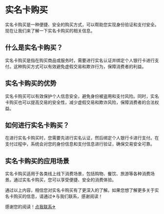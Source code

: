 # 实名卡购买

实名卡购买是一种便捷、安全的购买方式，可以帮助您实现身份验证和支付安全。现在让我们来了解一下实名卡购买的相关信息。

## 什么是实名卡购买？

实名卡购买是指在购买商品或服务时，需要进行实名认证并绑定个人银行卡进行支付。这种购买方式可以有效避免虚假交易和欺诈行为，保障消费者的利益。

## 实名卡购买的优势

实名卡购买可以有效保护个人信息安全，避免身份被盗用和支付风险。同时，实名卡购买也可以提高交易的安全性，减少虚假交易和欺诈风险，保障消费者的合法权益。

## 如何进行实名卡购买？

在进行实名卡购买时，您需要先进行实名认证，然后绑定个人银行卡进行支付。在支付过程中，系统会对您的身份信息和支付信息进行验证，确保交易安全可靠。

## 实名卡购买的应用场景

实名卡购买适用于各类线上线下消费场景，包括购物、餐饮、旅游等各种消费场景。通过实名卡购买，您可以享受便捷、安全的消费体验。

通过以上内容，相信您对实名卡购买有了更深入的了解。如果您想了解更多关于实名卡购买的信息，请通过✈与我们联系，感谢阅读！

感谢您的阅读！[点我联系✈](https://data.k02.cc)